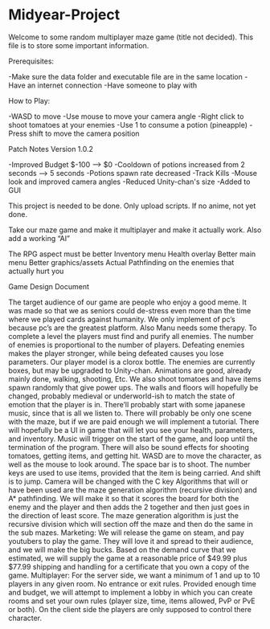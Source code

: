 # Midyear-Project

Welcome to some random multiplayer maze game (title not decided).
This file is to store some important information.



Prerequisites:


-Make sure the data folder and executable file are in the same location
-Have an internet connection
-Have someone to play with


How to Play:


-WASD to move
-Use mouse to move your camera angle
-Right click to shoot tomatoes at your enemies
-Use 1 to consume a potion (pineapple)
-Press shift to move the camera position


Patch Notes Version 1.0.2


-Improved Budget $-100 --> $0
-Cooldown of potions increased from 2 seconds --> 5 seconds
-Potions spawn rate decreased
-Track Kills 
-Mouse look and improved camera angles
-Reduced Unity-chan's size
-Added to GUI



This project is needed to be done. Only upload scripts. If no anime, not yet done. 

Take our maze game and make it multiplayer and make it actually work. Also add a working “AI”

The RPG aspect must be better
Inventory menu
Health overlay
Better main menu
Better graphics/assets
Actual Pathfinding on the enemies that actually hurt you


Game Design Document 


The target audience of our game are people who enjoy a good meme. It was made so that we as seniors could de-stress even more than the time where we played cards against humanity. We only implement of pc’s because pc’s are the greatest platform. Also Manu needs some therapy. 
To complete a level the players must find and purify all enemies. The number of enemies is proportional to the number of players. Defeating enemies makes the player stronger, while being defeated causes you lose parameters. 
Our player model is a clorox bottle. The enemies are currently boxes, but may be upgraded to Unity-chan. Animations are good, already mainly done, walking, shooting, Etc. We also shoot tomatoes and have items spawn randomly that give power ups. The walls and floors will hopefully be changed, probably medieval or underworld-ish to match the state of emotion that the player is in. 
There’ll probably start with some japanese music, since that is all we listen to. There will probably be only one scene with the maze, but if we are paid enough we will implement a tutorial. There will hopefully be a UI in game that will let you see your health, parameters, and inventory.
Music will trigger on the start of the game, and loop until the termination of the program. There will also be sound effects for shooting tomatoes, getting items, and getting hit. 
WASD are to move the character, as well as the mouse to look around. The space bar is to shoot. The number keys are used to use items, provided that the item is being carried. And shift is to jump. Camera will be changed with the C key
Algorithms that will or have been used are the maze generation algorithm (recursive division) and A* pathfinding. We will make it so that it scores the board for both the enemy and the player and then adds the 2 together and then just goes in the direction of least score. The maze generation algorithm is just the recursive division which will section off the maze and then do the same in the sub mazes. 
Marketing:
	We will release the game on steam, and pay youtubers to play the game. They will love it and spread to their audience, and we will make the big bucks. Based on the demand curve that we estimated, we will supply the game at a reasonable price of $49.99 plus $77.99 shipping and handling for a certificate that you own a copy of the game. 
Multiplayer:
	For the server side, we want a minimum of 1 and up to 10 players in any given room. No entrance or exit rules. Provided enough time and budget, we will attempt to implement a lobby in which you can create rooms and set your own rules (player size, time, items allowed, PvP or PvE or both). On the client side the players are only supposed to control there character. 
